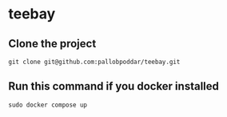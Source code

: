 # teebay
## Clone the project
`git clone git@github.com:pallobpoddar/teebay.git`
## Run this command if you docker installed
`sudo docker compose up`
